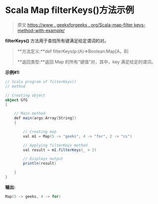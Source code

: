 # Scala Map filterKeys()方法示例

> 原文:[https://www . geeksforgeeks . org/Scala-map-filter keys-method-with-example/](https://www.geeksforgeeks.org/scala-map-filterkeys-method-with-example/)

**filterKeys()** 方法用于查找所有键满足给定谓词的对。

> **方法定义:**def filterKeys(p:(A)=>Boolean:Map[A，B]
> 
> **返回类型:**返回 Map 的所有“键值”对，其中，key 满足给定的谓词。

**示例#1:**

```scala
// Scala program of filterKeys()
// method

// Creating object
object GfG
{ 

    // Main method
    def main(args:Array[String])
    {

        // Creating map
        val m1 = Map(5 -> "geeks", 4 -> "for", 2 -> "cs")

        // Applying filterKeys method
        val result = m1.filterKeys(_ > 2)

        // Displays output
        println(result)

    }
}
```

**输出:**

```scala
Map(5 -> geeks, 4 -> for)

```